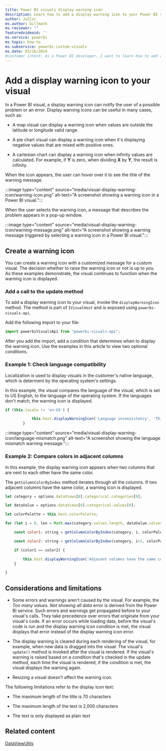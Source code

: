 ```yaml
---
title: Power BI visuals display warning icon
description: Learn how to add a display warning icon to your Power BI visual. A display warning icon can notify the user of a possible problem or an error.
author: JulCsc
ms.author: billmath
ms.reviewer: ""
featuredvideoid: ''
ms.service: powerbi
ms.topic: how-to
ms.subservice: powerbi-custom-visuals
ms.date: 03/16/2024
#customer intent: As a Power BI developer, I want to learn how to add a display warning icon to my Power BI visual to notify users of possible problems or errors.
---
```


# Add a display warning icon to your visual

In a Power BI visual, a display warning icon can notify the user of a possible problem or an error. Display warning icons can be useful in many cases, such as:

* A map  visual can display a warning icon when values are outside the latitude or longitude valid range.

* A pie chart visual can display a warning icon when it's displaying negative values that are mixed with positive ones.

* A cartesian chart can display a warning icon when infinity values are calculated. For example, if **Y** is zero, when dividing **X** by **Y**, the result is infinity.

When the icon appears, the user can hover over it to see the title of the warning message.

:::image type="content" source="media/visual-display-warning-icon/warning-icon.png" alt-text="A screenshot showing a warning icon in a Power BI visual.":::

When the user selects the warning icon, a message that describes the problem appears in a pop-up window.

:::image type="content" source="media/visual-display-warning-icon/warning-message.png" alt-text="A screenshot showing a warning message triggered by selecting a warning icon in a Power BI visual.":::

## Create a warning icon

You can create a warning icon with a customized message for a custom visual. The decision whether to raise the warning icon or not is up to you. As these examples demonstrate, the visual continues to function when the warning icon is displayed.

### Add a call to the update method

To add a display warning icon to your visual, invoke the `displayWarningIcon` method. The method is part of `IVisualHost` and is exposed using `powerbi-visuals-api`.

Add the following import to your file:

```javascript
import powerbiVisualsApi from "powerbi-visuals-api"; 
```

After you add the import, add a condition that determines when to display the warning icon. Use the examples in this article to view two optional conditions.

### Example 1: Check language compatibility

Localization is used to display visuals in the customer's native language, which is determent by the operating system's settings.

In this example, the visual compares the language of the visual, which is set to US English, to the language of the operating system. If the languages don't match, the warning icon is displayed.

```javascript
if (this.locale != 'en-US') { 

            this.host.displayWarningIcon('Language inconsistency', 'This visual supports only US English. For the visual to work as expected, set your browser's language to US English.'); 
        }
```

:::image type="content" source="media/visual-display-warning-icon/language-mismatch.png" alt-text="A screenshot showing the language mismatch warning message.":::

### Example 2: Compare colors in adjacent columns  

In this example, the display warning icon appears when two columns that are next to each other have the same color.

The `getColumnColorByIndex` method iterates through all the columns. If two adjacent columns have the same color, a warning icon is displayed.  

```javascript
let category = options.dataViews[0].categorical.categories[0]; 

let dataValue = options.dataViews[0].categorical.values[0]; 

let colorPalette = this.host.colorPalette; 

for (let i = 0, len = Math.max(category.values.length, dataValue.values.length); i < len-1; i++) { 

    const color1: string = getColumnColorByIndex(category, i, colorPalette); 

    const color2: string = getColumnColorByIndex(category, i+1, colorPalette); 

    if (color1 == color2) { 

        this.host.displayWarningIcon('Adjacent columns have the same color.', 'Columns that are next to each other have the same color. To change a column's color, use the data colors option in the Format tab.'); 
    } 

} 
```

## Considerations and limitations

* Some errors and warnings aren't caused by the visual. For example, the *Too many values. Not showing all data* error is derived from the Power BI service. Such errors and warnings get propagated before to your visual's calls. They take precedence over errors that originate from your visual's code. If an error occurs while loading data, before the visual's code is run and the display warning icon condition is met, the visual displays that error instead of the display warning icon error.

* The display warning is cleared during each rendering of the visual, for example, when new data is dragged into the visual. The visual's `update()` method is invoked after the visual is rendered. If the visual's warning is raised based on a condition that's checked in the update method, each time the visual is rendered, if the condition is met, the visual displays the warning again.

* Resizing a visual doesn't affect the warning icon.

The following limitations refer to the display icon text:

* The maximum length of the title is 70 characters

* The maximum length of the text is 2,000 characters

* The text is only displayed as plain text

## Related content

[DataViewUtils](utils-dataview.md)
